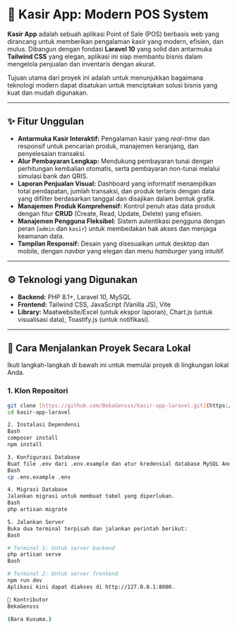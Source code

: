 # 🚀 Kasir App: Modern POS System

**Kasir App** adalah sebuah aplikasi Point of Sale (POS) berbasis web yang dirancang untuk memberikan pengalaman kasir yang modern, efisien, dan mulus. Dibangun dengan fondasi **Laravel 10** yang solid dan antarmuka **Tailwind CSS** yang elegan, aplikasi ini siap membantu bisnis dalam mengelola penjualan dan inventaris dengan akurat.

Tujuan utama dari proyek ini adalah untuk menunjukkan bagaimana teknologi modern dapat disatukan untuk menciptakan solusi bisnis yang kuat dan mudah digunakan.

---

## ✨ Fitur Unggulan

-   **Antarmuka Kasir Interaktif:** Pengalaman kasir yang *real-time* dan responsif untuk pencarian produk, manajemen keranjang, dan penyelesaian transaksi.
-   **Alur Pembayaran Lengkap:** Mendukung pembayaran tunai dengan perhitungan kembalian otomatis, serta pembayaran non-tunai melalui simulasi bank dan QRIS.
-   **Laporan Penjualan Visual:** Dashboard yang informatif menampilkan total pendapatan, jumlah transaksi, dan produk terlaris dengan data yang difilter berdasarkan tanggal dan disajikan dalam bentuk grafik.
-   **Manajemen Produk Komprehensif:** Kontrol penuh atas data produk dengan fitur **CRUD** (Create, Read, Update, Delete) yang efisien.
-   **Manajemen Pengguna Fleksibel:** Sistem autentikasi pengguna dengan peran (`admin` dan `kasir`) untuk membedakan hak akses dan menjaga keamanan data.
-   **Tampilan Responsif:** Desain yang disesuaikan untuk desktop dan mobile, dengan *navbar* yang elegan dan menu *hamburger* yang intuitif.

---

## ⚙️ Teknologi yang Digunakan

-   **Backend:** PHP 8.1+, Laravel 10, MySQL
-   **Frontend:** Tailwind CSS, JavaScript (Vanilla JS), Vite
-   **Library:** Maatwebsite/Excel (untuk ekspor laporan), Chart.js (untuk visualisasi data), Toastify.js (untuk notifikasi).

---

## 🚀 Cara Menjalankan Proyek Secara Lokal

Ikuti langkah-langkah di bawah ini untuk memulai proyek di lingkungan lokal Anda.

### 1. Klon Repositori
```bash
git clone [https://github.com/BekaGensss/kasir-app-laravel.git](https://github.com/BekaGensss/kasir-app-laravel.git)
cd kasir-app-laravel

2. Instalasi Dependensi
Bash
composer install
npm install

3. Konfigurasi Database
Buat file .env dari .env.example dan atur kredensial database MySQL Anda.
Bash
cp .env.example .env

4. Migrasi Database
Jalankan migrasi untuk membuat tabel yang diperlukan.
Bash
php artisan migrate

5. Jalankan Server
Buka dua terminal terpisah dan jalankan perintah berikut:
Bash

# Terminal 1: Untuk server backend
php artisan serve
Bash

# Terminal 2: Untuk server frontend
npm run dev
Aplikasi kini dapat diakses di http://127.0.0.1:8000.

🤝 Kontributor
BekaGensss

(Bara Kusuma.)
